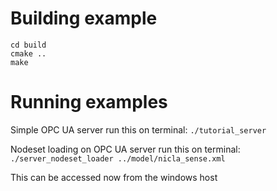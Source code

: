 # Building example

```
cd build
cmake ..
make
```

# Running examples
Simple OPC UA server run this on terminal:
```./tutorial_server```


Nodeset loading on OPC UA server run this on terminal:
```./server_nodeset_loader ../model/nicla_sense.xml```

This can be accessed now from the windows host
